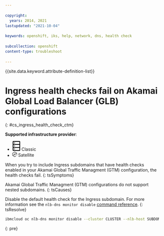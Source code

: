```yaml
---

copyright: 
  years: 2014, 2021
lastupdated: "2021-10-04"

keywords: openshift, iks, help, network, dns, health check

subcollection: openshift
content-type: troubleshoot

---
```


{{site.data.keyword.attribute-definition-list}}



# Ingress health checks fail on Akamai Global Load Balancer (GLB) configurations
{: #cs_ingress_health_check_ctm}

**Supported infrastructure provider**:
* ![Classic infrastructure provider icon.](images/icon-classic-2.png) Classic
* <img src="images/icon-satellite.svg" alt="{{site.data.keyword.satelliteshort}} infrastructure provider icon" width="15" style="width:15px; border-style: none"/> Satellite


When you try to include Ingress subdomains that have health checks enabled in your Akamai Global Traffic Managment (GTM) configuration, the health checks fail.
{: tsSymptoms}


Akamai Global Traffic Managment (GTM) configurations do not support nested subdomains.
{: tsCauses}

Disable the default health check for the Ingress subdomain. For more information see the `nlb-dns monitor disable` [command reference](/docs/containers?topic=containers-kubernetes-service-cli#cs_nlb-dns-monitor-disable).
{: tsResolve}

```sh
ibmcloud oc nlb-dns monitor disable --cluster CLUSTER --nlb-host SUBDOMAIN 
```
{: pre}







